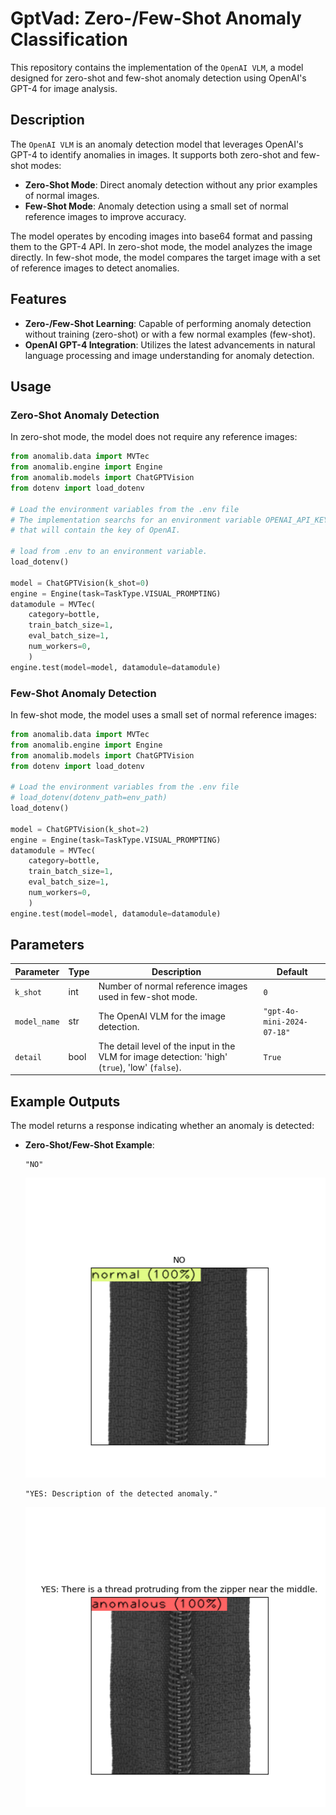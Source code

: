 # GptVad: Zero-/Few-Shot Anomaly Classification

This repository contains the implementation of the `OpenAI VLM`, a model designed for zero-shot and few-shot anomaly detection using OpenAI's GPT-4 for image analysis.

## Description

The `OpenAI VLM` is an anomaly detection model that leverages OpenAI's GPT-4 to identify anomalies in images. It supports both zero-shot and few-shot modes:

- **Zero-Shot Mode**: Direct anomaly detection without any prior examples of normal images.
- **Few-Shot Mode**: Anomaly detection using a small set of normal reference images to improve accuracy.

The model operates by encoding images into base64 format and passing them to the GPT-4 API. In zero-shot mode, the model analyzes the image directly. In few-shot mode, the model compares the target image with a set of reference images to detect anomalies.

## Features

- **Zero-/Few-Shot Learning**: Capable of performing anomaly detection without training (zero-shot) or with a few normal examples (few-shot).
- **OpenAI GPT-4 Integration**: Utilizes the latest advancements in natural language processing and image understanding for anomaly detection.

## Usage

### Zero-Shot Anomaly Detection

In zero-shot mode, the model does not require any reference images:

```python
from anomalib.data import MVTec
from anomalib.engine import Engine
from anomalib.models import ChatGPTVision
from dotenv import load_dotenv

# Load the environment variables from the .env file
# The implementation searchs for an environment variable OPENAI_API_KEY
# that will contain the key of OpenAI.

# load from .env to an environment variable.
load_dotenv()

model = ChatGPTVision(k_shot=0)
engine = Engine(task=TaskType.VISUAL_PROMPTING)
datamodule = MVTec(
    category=bottle,
    train_batch_size=1,
    eval_batch_size=1,
    num_workers=0,
    )
engine.test(model=model, datamodule=datamodule)
```

### Few-Shot Anomaly Detection

In few-shot mode, the model uses a small set of normal reference images:

```python
from anomalib.data import MVTec
from anomalib.engine import Engine
from anomalib.models import ChatGPTVision
from dotenv import load_dotenv

# Load the environment variables from the .env file
# load_dotenv(dotenv_path=env_path)
load_dotenv()

model = ChatGPTVision(k_shot=2)
engine = Engine(task=TaskType.VISUAL_PROMPTING)
datamodule = MVTec(
    category=bottle,
    train_batch_size=1,
    eval_batch_size=1,
    num_workers=0,
    )
engine.test(model=model, datamodule=datamodule)
```

## Parameters

| Parameter    | Type | Description                                                                                     | Default                    |
| ------------ | ---- | ----------------------------------------------------------------------------------------------- | -------------------------- |
| `k_shot`     | int  | Number of normal reference images used in few-shot mode.                                        | `0`                        |
| `model_name` | str  | The OpenAI VLM for the image detection.                                                         | `"gpt-4o-mini-2024-07-18"` |
| `detail`     | bool | The detail level of the input in the VLM for image detection: 'high' (`true`), 'low' (`false`). | `True`                     |

## Example Outputs

The model returns a response indicating whether an anomaly is detected:

- **Zero-Shot/Few-Shot Example**:

  ```plaintext
  "NO"
  ```

  ![GptVad result no anomaly](/docs/source/images/gptvad/good.png "GptVad without anomaly result")

  ```plaintext
  "YES: Description of the detected anomaly."
  ```

  ![GptVad result with anomaly](/docs/source/images/gptvad/broken.png "GptVad with Anomaly result")
